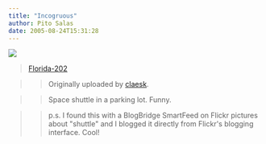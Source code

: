 ```yaml
---
title: "Incogruous"
author: Pito Salas
date: 2005-08-24T15:31:28
---
```


[![](https://i0.wp.com/photos29.flickr.com/36772773_19828cc1b6_m.jpg?w=584)](<http://www.flickr.com/photos/claesk/36772773/>
"photo sharing")

>>

>>  
>  [Florida-202](<http://www.flickr.com/photos/claesk/36772773/>)
>>

>> Originally uploaded by [claesk](<http://www.flickr.com/people/claesk/>).  
>
>>

>> Space shuttle in a parking lot. Funny.

>>

>> p.s. I found this with a BlogBridge SmartFeed on Flickr pictures about
"shuttle" and I blogged it directly from Flickr's blogging interface. Cool!


